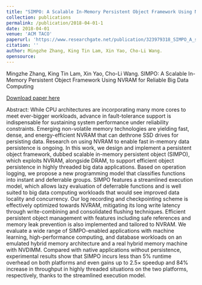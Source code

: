 ```yaml
---
title: "SIMPO: A Scalable In-Memory Persistent Object Framework Using NVRAM for Reliable Big Data Computing"
collection: publications
permalink: /publication/2018-04-01-1
date: 2018-04-01
venue: 'ACM TACO'
paperurl: 'https://www.researchgate.net/publication/323979318_SIMPO_A_scalable_In-Memory_persistent_object_framework_using_NVRAM_for_reliable_big_data_computing'
citation: ''
author: Mingzhe Zhang, King Tin Lam, Xin Yao, Cho-Li Wang. 
opensource: 
---
```

Mingzhe Zhang, King Tin Lam, Xin Yao, Cho-Li Wang. 
SIMPO: A Scalable In-Memory Persistent Object Framework Using NVRAM for Reliable Big Data Computing

[Download paper here](https://www.researchgate.net/publication/323979318_SIMPO_A_scalable_In-Memory_persistent_object_framework_using_NVRAM_for_reliable_big_data_computing)


Abstract: While CPU architectures are incorporating many more cores to meet ever-bigger workloads, advance in fault-tolerance support is indispensable for sustaining system performance under reliability constraints. Emerging non-volatile memory technologies are yielding fast, dense, and energy-efficient NVRAM that can dethrone SSD drives for persisting data. Research on using NVRAM to enable fast in-memory data persistence is ongoing. In this work, we design and implement a persistent object framework, dubbed scalable in-memory persistent object (SIMPO), which exploits NVRAM, alongside DRAM, to support efficient object persistence in highly threaded big data applications. Based on operation logging, we propose a new programming model that classifies functions into instant and deferrable groups. SIMPO features a streamlined execution model, which allows lazy evaluation of deferrable functions and is well suited to big data computing workloads that would see improved data locality and concurrency. Our log recording and checkpointing scheme is effectively optimized towards NVRAM, mitigating its long write latency through write-combining and consolidated flushing techniques. Efficient persistent object management with features including safe references and memory leak prevention is also implemented and tailored to NVRAM. We evaluate a wide range of SIMPO-enabled applications with machine learning, high-performance computing, and database workloads on an emulated hybrid memory architecture and a real hybrid memory machine with NVDIMM. Compared with native applications without persistence, experimental results show that SIMPO incurs less than 5% runtime overhead on both platforms and even gains up to 2.5× speedup and 84% increase in throughput in highly threaded situations on the two platforms, respectively, thanks to the streamlined execution model.


